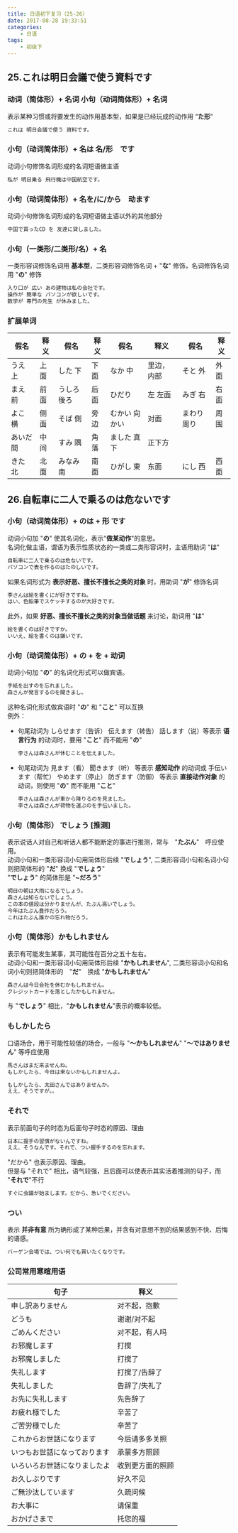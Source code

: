 ```yaml
---
title: 日语初下复习（25-26）
date: 2017-08-28 19:33:51
categories:
    - 日语
tags:
    - 初级下
---
```


## 25.これは明日会議で使う資料です　
### 动词（简体形）+ 名词  小句（动词简体形）+ 名词
表示某种习惯或将要发生的动作用基本型，如果是已经玩成的动作用 “**た形**”  
```javascript
これは 明日会議で使う 資料です。
```
### 小句（动词简体形）+ 名は 名/形　です
动词小句修饰名词形成的名词短语做主语  
```javascript
私が 明日乗る 飛行機は中国航空です。
```
### 小句（动词简体形）+ 名を/に/から　动ます
动词小句修饰名词形成的名词短语做主语以外的其他部分  
```javascript
中国で買ったCD を 友達に貸しました。
```
<!-- more -->

### 小句（一类形/二类形/名）+ 名
一类形容词修饰名词用 **基本型**，二类形容词修饰名词 + "**な**" 修饰，名词修饰名词用 "**の**" 修饰  
```javascript
入り口が 広い あの建物は私の会社です。  
操作が 簡単な パソコンが欲しいです。  
数学が 専門の先生 が休みました。
```
### 扩展单词
| 假名 | 释义 | 假名 | 释义 | 假名 | 释义 | 假名 | 释义 |
| ---- | ---- | ---- | ---- | ---- | ---- | ---- | ---- |
| うえ 上 | 上面 | した 下 | 下面 | なか 中 | 里边，内部 | そと 外 | 外面 |
| まえ 前 | 前面 | うしろ 後ろ | 后面 | ひだり | 左 左面 | みぎ 右 | 右面 |
| よこ 横 | 侧面 | そば 側 | 旁边 | むかい 向かい | 对面 | まわり 周り | 周围 |
| あいだ 間 | 中间 | すみ 隅 | 角落 | ました 真下 | 正下方 | | |
| きた 北 | 北面 | みなみ 南 | 南面 | ひがし 東 | 东面 | にし 西 | 西面 |

## 26.自転車に二人で乗るのは危ないです　
### 小句（动词简体形）+ のは +  形 です
动词小句加 "**の**" 使其名词化，表示"**做某动作**"的意思。  
名词化做主语，谓语为表示性质状态的一类或二类形容词时，主语用助词 "**は**"
```javascript
自転車に二人で乗るのは危ないです。
パソコンで表を作るのはたのしいです。
```
如果名词形式为 **表示好恶、擅长不擅长之类的对象** 时，用助词 "**が**" 修饰名词
```javascript
李さんは絵を書くにが好きですね。
はい、色鉛筆でスケッチするのが大好きです。
```
此外，如果 **好恶、擅长不擅长之类的对象当做话题** 来讨论，助词用 "**は**" 
```javascript
絵を書くのは好きですか。
いいえ、絵を書くのは嫌いです。
```
### 小句（动词简体形）+ の + を + 动词
动词小句加 "**の**" 的名词化形式可以做宾语。
```javascript
手紙を出すのを忘れました。
森さんが発言するのを聞きまし。
```
这种名词化形式做宾语时 "**の**" 和 "**こと**" 可以互换  
例外：
* 句尾动词为 しらせます（告诉） 伝えます（转告） 話します（说）等表示 **语言行为** 的动词时，要用 "**こと**" 而不能用 "**の**"
    ```javascript
    李さんは森さんが休むことを伝えました。
    ```
* 句尾动词为 見ます（看） 聞きます（听） 等表示 **感知动作** 的动词或 手伝います（帮忙） やめます（停止） 防ぎます（防御） 等表示 **直接动作对象** 的动词，则使用 "**の**" 而不能用 "**こと**"
    ```javascript
    李さんは森さんが車から降りるのを見ました。
    李さんは森さんが荷物を運ぶのを手伝いました。
    ```


### 小句（简体形） でしょう [推测]
表示说话人对自己和听话人都不能断定的事进行推测，常与　"**たぶん**"　呼应使用。  
动词小句和一类形容词小句用简体形后续 "**でしょう**",
二类形容词小句和名词小句则把简体形的 "**だ**" 换成 "**でしょう**"  
"**でしょう**" 的简体形是 "**~だろう**"
```javascript
明日の朝は大雨になるでしょう。
森さんは知らないでしょう。
この本の値段は分かりませんが、たぶん高いでしょう。
今年はたぶん豊作だろう。
これはたぶん誰かの忘れ物だろう。
```

### 小句（简体形）かもしれません
表示有可能发生某事，其可能性在百分之五十左右。  
动词小句和一类形容词小句用简体形后续 "**かもしれません**",
二类形容词小句和名词小句则把简体形的　"**だ**"　换成 "**かもしれません**"
```javascript
森さんは今日会社を休むかもしれません。
クレジットカードを落としたかもしれません。
```
与 "**でしょう**" 相比，"**かもしれません**"表示的概率较低。

### もしかしたら
口语场合，用于可能性较低的场合，一般与 "**～かもしれません**" "**～ではありません**" 等呼应使用
```javascript
馬さんはまだ来ませんね。
もしかしたら、今日は来ないかもしれませんよ。

もしかしたら、太田さんではありませんか。
ええ、そうですが。。
```
### それで
表示前面句子的时态为后面句子时态的原因、理由
```javascript
日本に握手の習慣がないんですね。
ええ、そうなんです。それで、つい握手するのを忘れます。
```
"だから" 也表示原因、理由。  
但是与 "それで" 相比，语气较强，且后面可以使表示其实活着推测的句子，而 "**それで**"不行
```javascript
すぐに会議が始まします。だから、急いでください。
```
### つい
表示 **并非有意** 所为确形成了某种后果，并含有对意想不到的结果感到不快、后悔的语感。
```javascript
バーゲン会場では、つい何でも買いたくなりです。
```
### 公司常用寒暄用语
| 句子 | 释义 |
| ---- | ---- |
| 申し訳ありません | 对不起，抱歉 |
| どうも | 谢谢/对不起 |
| ごめんください | 对不起，有人吗 |
| お邪魔します | 打搅 |
| お邪魔しました | 打搅了 |
| 失礼します | 打搅了/告辞了 |
| 失礼しました | 告辞了/失礼了 |
| お先に失礼します | 先告辞了 |
| お疲れ様でした | 辛苦了 |
| ご苦労様でした | 辛苦了 |
| これからお世話になります | 今后请多多关照 |
| いつもお世話になっております | 承蒙多方照顾 |
| いろいろお世話になりましたよ | 收到更方面的照顾 |
| お久しぶりです | 好久不见 |
| ご無沙汰しています | 久疏问候 |
| お大事に | 请保重 |
| おかげさまで | 托您的福 |